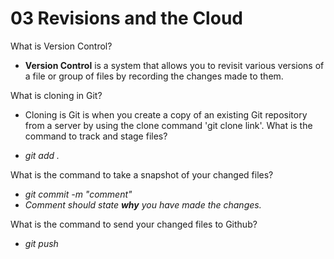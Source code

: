 # 03 Revisions and the Cloud

What is Version Control?  

- **Version Control** is a system that allows you to revisit various versions of a file or group of files by recording the changes made to them.  

What is cloning in Git?  

- Cloning is Git is when you create a copy of an existing Git repository from a server by using the clone command 'git clone link'.
What is the command to track and stage files?

- *git add .*  

What is the command to take a snapshot of your changed files?  

- *git commit -m "comment"*
- *Comment should state **why** you have made the changes.*  

What is the command to send your changed files to Github?  

- *git push*
